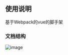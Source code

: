 ## 使用说明 

基于Webpack的vue的脚手架

### 文档结构
 ![image](E:\projects\UmeFE_CLI\src\assets\img\tree.png)   


